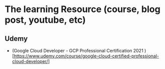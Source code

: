 # The learning Resource (course, blog post, youtube, etc)

## Udemy
- (Google Cloud Developer - GCP Professional Certification 2021
)[https://www.udemy.com/course/google-cloud-certified-professional-cloud-developer/]